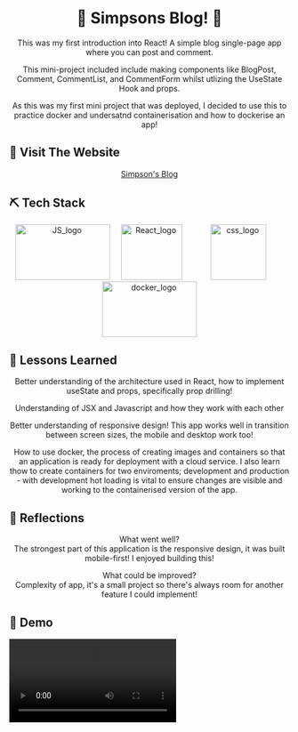 <h1 align="center"> 
💛 Simpsons Blog! 📝
</h1>

<p align="center">  
This was my first introduction into React! A simple blog single-page app where you can post and comment.
</p>
<p align="center">  
This mini-project included include making components like BlogPost, Comment, CommentList, and CommentForm whilst utlizing the UseState Hook and props. <br>
</p>
<p align="center"> 
As this was my first mini project that was deployed, I decided to use this to practice docker and undersatnd containerisation and how to dockerise an app!
</p>

## 🏁 Visit The Website

<p align="center">
<a href="https://bright-crisp-639cd3.netlify.app/">Simpson's Blog</a>
</p>

## ⛏️ Tech Stack

<section align="center">
<a href="https://www.typescriptlang.org/"><img src="https://github.com/chisfy/Simpsons-blog/assets/137444313/3935dfe8-eebe-46c9-8bc6-4fd46a5a2daf" alt="JS_logo" height="100" width="170"/></a>
&nbsp;&nbsp;&nbsp;
<a href="https://react.dev/"><img src="https://github.com/chisfy/SoC-Shop/assets/137444313/3931383a-9636-4eae-b0bd-ba58b0517597" alt="React_logo" height="100" width="110"/></a>
&nbsp;&nbsp;&nbsp;
&nbsp;&nbsp;&nbsp;
&nbsp;&nbsp;&nbsp;
<a href="https://developer.mozilla.org/en-US/docs/Web/CSS"><img src="https://github.com/chisfy/Simpsons-blog/assets/137444313/e4b7f100-adc3-4521-9db9-225a449ab5e2" alt="css_logo" height="100" width="100"/></a>
&nbsp;&nbsp;&nbsp;
&nbsp;&nbsp;&nbsp;
<a href="https://www.docker.com/"><img src="https://github.com/chisfy/Simpsons-blog/assets/137444313/10ffd9f2-59a0-4af6-91b1-c9f1181cb23c" alt="docker_logo" height="100" width="170"/></a>

</section>
  
## 🏫 Lessons Learned

<p align="center">
Better understanding of the architecture used in React, how to implement useState and props, specifically prop drilling!
</p>
<p align="center">
Understanding of JSX and Javascript and how they work with each other
</p>
<p align="center">
Better understanding of responsive design! This app works well in transition between screen sizes, the mobile and desktop work too!
</p>
<p align="center">
How to use docker, the process of creating images and containers so that an application is ready for deployment with a cloud service. I also learn thow to create containers for two enviroments; development and production - with development hot loading is vital to ensure changes are visible and working to the containerised version of the app.
</p>

## 💭 Reflections
<p align="center">
What went well? <br>
The strongest part of this application is the responsive design, it was built mobile-first!
I enjoyed building this!
</p>

<p align="center">
What could be improved? <br>
Complexity of app, it's a small project so there's always room for another feature I could implement! 

</p>

## 🎥 Demo

<video align="center" src='https://github.com/chisfy/Simpsons-blog/assets/137444313/0cdeae81-e219-4071-acde-950e24d9ff3e'/>
